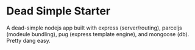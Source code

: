 # Dead Simple Starter

A dead-simple nodejs app built with express (server/routing), parceljs (modeule bundling), pug (express template engine), and mongoose (db). Pretty dang easy.